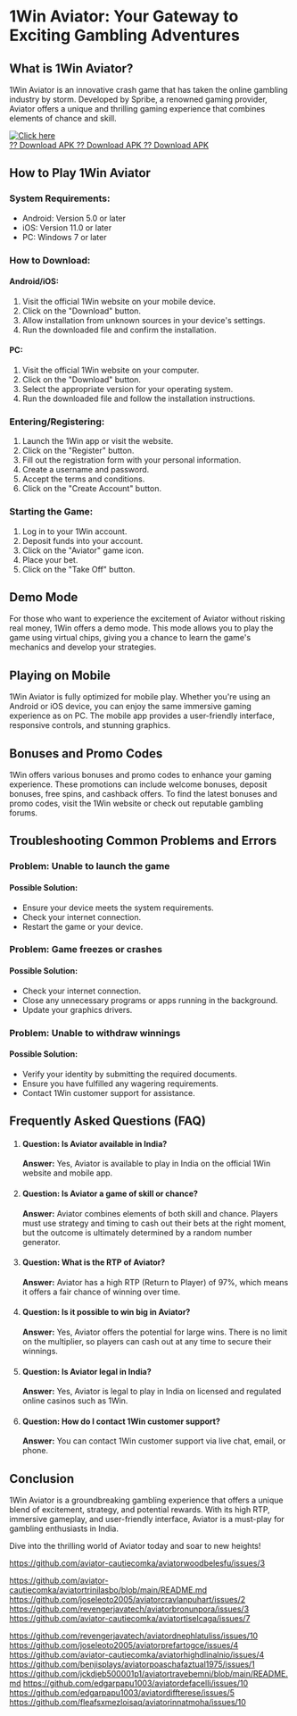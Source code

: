 

# 1Win Aviator: Your Gateway to Exciting Gambling Adventures




## What is 1Win Aviator?

1Win Aviator is an innovative crash game that has taken the online
gambling industry by storm. Developed by Spribe, a renowned gaming
provider, Aviator offers a unique and thrilling gaming experience that
combines elements of chance and skill.

[![Click
here](https://readscoops.com/wp-content/uploads/2023/03/Readscoop-aviator-1-1.jpg)](https://traff.sbs/deff)\
[?? Download APK ?? Download APK ?? Download
APK](https://traff.sbs/deff)

## How to Play 1Win Aviator

### System Requirements:

-   Android: Version 5.0 or later
-   iOS: Version 11.0 or later
-   PC: Windows 7 or later

### How to Download:

#### Android/iOS:

1.  Visit the official 1Win website on your mobile device.
2.  Click on the "Download" button.
3.  Allow installation from unknown sources in your device\'s settings.
4.  Run the downloaded file and confirm the installation.

#### PC:

1.  Visit the official 1Win website on your computer.
2.  Click on the "Download" button.
3.  Select the appropriate version for your operating system.
4.  Run the downloaded file and follow the installation instructions.

### Entering/Registering:

1.  Launch the 1Win app or visit the website.
2.  Click on the "Register" button.
3.  Fill out the registration form with your personal information.
4.  Create a username and password.
5.  Accept the terms and conditions.
6.  Click on the "Create Account" button.

### Starting the Game:

1.  Log in to your 1Win account.
2.  Deposit funds into your account.
3.  Click on the "Aviator" game icon.
4.  Place your bet.
5.  Click on the "Take Off" button.

## Demo Mode

For those who want to experience the excitement of Aviator without
risking real money, 1Win offers a demo mode. This mode allows you to
play the game using virtual chips, giving you a chance to learn the
game\'s mechanics and develop your strategies.

## Playing on Mobile

1Win Aviator is fully optimized for mobile play. Whether you\'re using
an Android or iOS device, you can enjoy the same immersive gaming
experience as on PC. The mobile app provides a user-friendly interface,
responsive controls, and stunning graphics.

## Bonuses and Promo Codes

1Win offers various bonuses and promo codes to enhance your gaming
experience. These promotions can include welcome bonuses, deposit
bonuses, free spins, and cashback offers. To find the latest bonuses and
promo codes, visit the 1Win website or check out reputable gambling
forums.

## Troubleshooting Common Problems and Errors

### Problem: Unable to launch the game

#### Possible Solution:

-   Ensure your device meets the system requirements.
-   Check your internet connection.
-   Restart the game or your device.

### Problem: Game freezes or crashes

#### Possible Solution:

-   Check your internet connection.
-   Close any unnecessary programs or apps running in the background.
-   Update your graphics drivers.

### Problem: Unable to withdraw winnings

#### Possible Solution:

-   Verify your identity by submitting the required documents.
-   Ensure you have fulfilled any wagering requirements.
-   Contact 1Win customer support for assistance.

## Frequently Asked Questions (FAQ)

1.  #### Question: Is Aviator available in India?

    **Answer:** Yes, Aviator is available to play in India on the
    official 1Win website and mobile app.

2.  #### Question: Is Aviator a game of skill or chance?

    **Answer:** Aviator combines elements of both skill and chance.
    Players must use strategy and timing to cash out their bets at the
    right moment, but the outcome is ultimately determined by a random
    number generator.

3.  #### Question: What is the RTP of Aviator?

    **Answer:** Aviator has a high RTP (Return to Player) of 97%, which
    means it offers a fair chance of winning over time.

4.  #### Question: Is it possible to win big in Aviator?

    **Answer:** Yes, Aviator offers the potential for large wins. There
    is no limit on the multiplier, so players can cash out at any time
    to secure their winnings.

5.  #### Question: Is Aviator legal in India?

    **Answer:** Yes, Aviator is legal to play in India on licensed and
    regulated online casinos such as 1Win.

6.  #### Question: How do I contact 1Win customer support?

    **Answer:** You can contact 1Win customer support via live chat,
    email, or phone.

## Conclusion

1Win Aviator is a groundbreaking gambling experience that offers a
unique blend of excitement, strategy, and potential rewards. With its
high RTP, immersive gameplay, and user-friendly interface, Aviator is a
must-play for gambling enthusiasts in India.

Dive into the thrilling world of Aviator today and soar to new heights!

https://github.com/aviator-cautiecomka/aviatorwoodbelesfu/issues/3

https://github.com/aviator-cautiecomka/aviatortrinilasbo/blob/main/README.md
https://github.com/joseleoto2005/aviatorcravlanpuhart/issues/2
https://github.com/revengerjavatech/aviatorbronunpora/issues/3
https://github.com/aviator-cautiecomka/aviatortiselcaga/issues/7

https://github.com/revengerjavatech/aviatordnephlatuliss/issues/10
https://github.com/joseleoto2005/aviatorprefartogce/issues/4
https://github.com/aviator-cautiecomka/aviatorhighdlinalnio/issues/4
https://github.com/benjisplays/aviatorpoaschafaztual1975/issues/1
https://github.com/jckdjeb500001p1/aviatortravebemni/blob/main/README.md
https://github.com/edgarpapu1003/aviatordefacelli/issues/10
https://github.com/edgarpapu1003/aviatordiffterese/issues/5
https://github.com/fleafsxmezloisaq/aviatorinnatmoha/issues/10
